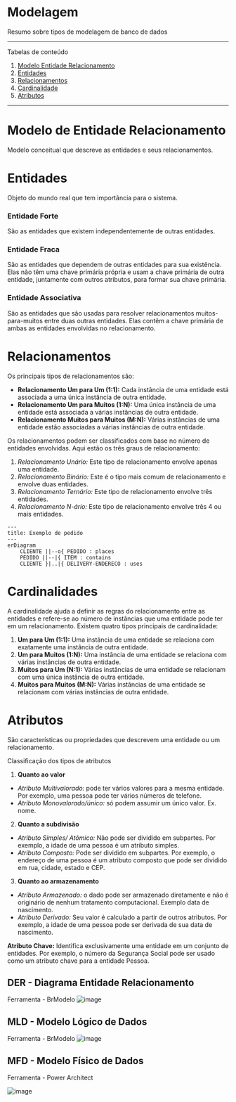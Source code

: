 # Modelagem
Resumo sobre tipos de modelagem de banco de dados

*******
Tabelas de conteúdo 
 1. [Modelo Entidade Relacionamento](#mer)
 2. [Entidades](#ent)
 3. [Relacionamentos](#rel)
 4. [Cardinalidade](#card)
 5. [Atributos](#atributos)


*******
<div id='mer'/>  

 
# Modelo de Entidade Relacionamento
Modelo conceitual que descreve as entidades e seus relacionamentos. 

<div id='ent'/> 

<div id='rel'/>
 
# Entidades
Objeto do mundo real que tem importância para o sistema. 
### Entidade Forte
São as entidades que existem independentemente de outras entidades. 
### Entidade Fraca
São as entidades que dependem de outras entidades para sua existência. Elas não têm uma chave primária própria e usam a chave primária de outra entidade, juntamente com outros atributos, para formar sua chave primária.
### Entidade Associativa
São as entidades que são usadas para resolver relacionamentos muitos-para-muitos entre duas outras entidades. Elas contêm a chave primária de ambas as entidades envolvidas no relacionamento. 

<div id='ent'/> 
  
# Relacionamentos
Os principais tipos de relacionamentos são:  
* **Relacionamento Um para Um (1:1):** Cada instância de uma entidade está associada a uma única instância de outra entidade.
* **Relacionamento Um para Muitos (1:N):** Uma única instância de uma entidade está associada a várias instâncias de outra entidade. 
* **Relacionamento Muitos para Muitos (M:N):** Várias instâncias de uma entidade estão associadas a várias instâncias de outra entidade. 

Os relacionamentos podem ser classificados com base no número de entidades envolvidas. Aqui estão os três graus de relacionamento:
1.	*Relacionamento Unário:* Este tipo de relacionamento envolve apenas uma entidade. 
2.	*Relacionamento Binário:* Este é o tipo mais comum de relacionamento e envolve duas entidades. 
3.	*Relacionamento Ternário:* Este tipo de relacionamento envolve três entidades.
4.	*Relacionamento N-ário:* Este tipo de relacionamento envolve três 4 ou mais entidades.

```mermaid 
---
title: Exemplo de pedido
---
erDiagram
    CLIENTE ||--o{ PEDIDO : places
    PEDIDO ||--|{ ITEM : contains
    CLIENTE }|..|{ DELIVERY-ENDERECO : uses
```
<!--Mais sintaxe e diagramas de exemplo [aqui](https://mermaid-js.github.io/)-->

<div id='card'/> 
  
# Cardinalidades
A cardinalidade ajuda a definir as regras do relacionamento entre as entidades e refere-se ao número de instâncias que uma entidade pode ter em um relacionamento. 
Existem quatro tipos principais de cardinalidade:
1.	**Um para Um (1:1):** Uma instância de uma entidade se relaciona com exatamente uma instância de outra entidade. 
2.	**Um para Muitos (1:N):** Uma instância de uma entidade se relaciona com várias instâncias de outra entidade. 
3.	**Muitos para Um (N:1):** Várias instâncias de uma entidade se relacionam com uma única instância de outra entidade. 
4.	**Muitos para Muitos (M:N):** Várias instâncias de uma entidade se relacionam com várias instâncias de outra entidade. 

<div id='card'/> 

# Atributos

São características ou propriedades que descrevem uma entidade ou um relacionamento. 

Classificação dos tipos de atributos

1.	**Quanto ao valor** 
*	*Atributo Multivalorado:* pode ter vários valores para a mesma entidade. Por exemplo, uma pessoa pode ter vários números de telefone.
*	*Atributo Monovalorado/único:* só podem assumir um único valor. Ex. nome.

2.	**Quanto a subdivisão**
* *Atributo Simples/ Atômico:* Não pode ser dividido em subpartes. Por exemplo, a idade de uma pessoa é um atributo simples.
*	*Atributo Composto:* Pode ser dividido em subpartes. Por exemplo, o endereço de uma pessoa é um atributo composto que pode ser dividido em rua, cidade, estado e CEP.

3.	**Quanto ao armazenamento**
*	*Atributo Armazenado:* o dado pode ser armazenado diretamente e não é originário de nenhum tratamento computacional. Exemplo data de nascimento.
*	*Atributo Derivado:* Seu valor é calculado a partir de outros atributos. Por exemplo, a idade de uma pessoa pode ser derivada de sua data de nascimento.

**Atributo Chave:** Identifica exclusivamente uma entidade em um conjunto de entidades. Por exemplo, o número da Segurança Social pode ser usado como um atributo chave para a entidade Pessoa.

## DER - Diagrama Entidade Relacionamento
Ferramenta - BrModelo
![image](https://github.com/lanmeb/sql-brh/blob/main/DER.png)

## MLD - Modelo Lógico de Dados 
Ferramenta - BrModelo
![image](https://github.com/lanmeb/sql-brh/blob/main/MLD.png)

## MFD - Modelo Físico de Dados
Ferramenta - Power Architect

![image](https://github.com/lanmeb/sql-brh/blob/main/MFD_Elania.png)

